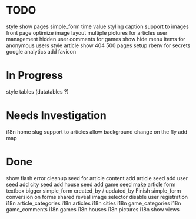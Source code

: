 
TODO
=======================

style show pages
simple_form time value styling
caption support to images
front page optimize image layout
multiple pictures for articles
user management
hidden user comments for games
show hide menu items for anonymous users
style article show
404 500 pages
setup rbenv for secrets
google analytics
add favicon


In Progress
=======================

style tables (datatables ?)


Needs Investigation
=======================

i18n home
slug support to articles
allow background change on the fly
add map


Done
=======================

show flash error
cleanup seed for article content
add article seed
add user seed
add city seed
add house seed
add game seed
make article form textbox bigger
simple_form created_by / updated_by
Finish simple_form conversion on forms
shared reveal image selector
disable user registration
i18n article_categories
i18n articles
i18n cities
i18n game_categories
i18n game_comments
i18n games
i18n houses
i18n pictures
i18n show views


